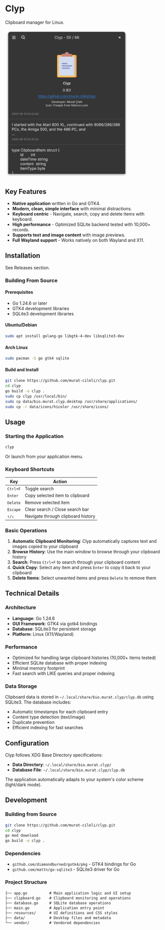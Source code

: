 # Clyp

Clipboard manager for Linux.

<img src="https://raw.githubusercontent.com/murat-cileli/clyp/refs/heads/master/screenshot-1.png" width="400">

## Key Features

- **Native application** written in Go and GTK4.
- **Modern, clean, simple interface** with minimal distractions.
- **Keyboard centric** - Navigate, search, copy and delete items with keyboard.
- **High performance** - Optimized SQLite backend tested with 10,000+ records.
- **Supports text and image content** with image previews.
- **Full Wayland support** - Works natively on both Wayland and X11.

## Installation

See Releases section.


### Building From Source

#### Prerequisites
- Go 1.24.6 or later
- GTK4 development libraries
- SQLite3 development libraries

#### Ubuntu/Debian
```bash
sudo apt install golang-go libgtk-4-dev libsqlite3-dev
```

#### Arch Linux
```bash
sudo pacman -S go gtk4 sqlite
```

#### Build and Install
```bash
git clone https://github.com/murat-cileli/clyp.git
cd clyp
go build -o clyp .
sudo cp clyp /usr/local/bin/
sudo cp data/bio.murat.clyp.desktop /usr/share/applications/
sudo cp -r data/icons/hicolor /usr/share/icons/
```

## Usage

### Starting the Application
```bash
clyp
```

Or launch from your application menu.

### Keyboard Shortcuts

| Key | Action |
|-----|--------|
| `Ctrl+F` | Toggle search |
| `Enter` | Copy selected item to clipboard |
| `Delete` | Remove selected item |
| `Escape` | Clear search / Close search bar |
| `↑/↓` | Navigate through clipboard history |

### Basic Operations

1. **Automatic Clipboard Monitoring**: Clyp automatically captures text and images copied to your clipboard
2. **Browse History**: Use the main window to browse through your clipboard history
3. **Search**: Press `Ctrl+F` to search through your clipboard content
4. **Quick Copy**: Select any item and press `Enter` to copy it back to your clipboard
5. **Delete Items**: Select unwanted items and press `Delete` to remove them

## Technical Details

### Architecture
- **Language**: Go 1.24.6
- **GUI Framework**: GTK4 via gotk4 bindings
- **Database**: SQLite3 for persistent storage
- **Platform**: Linux (X11/Wayland)

### Performance
- Optimized for handling large clipboard histories (10,000+ items tested)
- Efficient SQLite database with proper indexing
- Minimal memory footprint
- Fast search with LIKE queries and proper indexing

### Data Storage
Clipboard data is stored in `~/.local/share/bio.murat.clyp/clyp.db` using SQLite3. The database includes:
- Automatic timestamps for each clipboard entry
- Content type detection (text/image)
- Duplicate prevention
- Efficient indexing for fast searches

## Configuration

Clyp follows XDG Base Directory specifications:
- **Data Directory**: `~/.local/share/bio.murat.clyp/`
- **Database File**: `~/.local/share/bio.murat.clyp/clyp.db`

The application automatically adapts to your system's color scheme (light/dark mode).

## Development

### Building from Source
```bash
git clone https://github.com/murat-cileli/clyp.git
cd clyp
go mod download
go build -o clyp .
```

### Dependencies
- `github.com/diamondburned/gotk4/pkg` - GTK4 bindings for Go
- `github.com/mattn/go-sqlite3` - SQLite3 driver for Go

### Project Structure
```
├── app.go          # Main application logic and UI setup
├── clipboard.go    # Clipboard monitoring and operations
├── database.go     # SQLite database operations
├── main.go         # Application entry point
├── resources/      # UI definitions and CSS styles
├── data/           # Desktop files and metadata
└── vendor/         # Vendored dependencies
```